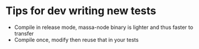 # Tips for dev writing new tests

* Compile in release mode, massa-node binary is lighter and thus faster to transfer
* Compile once, modify then reuse that in your tests